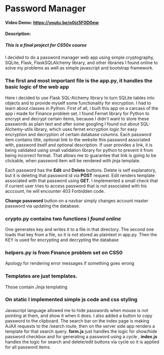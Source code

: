 # Password Manager
#### Video Demo:  <https://youtu.be/o0jz5F0D0ew>
#### Description:
##### This is a final project for CS50x course
I decided to do a password manager web app using simple cryptography, SQLite, Flask, FlaskSQLAlchemy library, and other libraries I found online to solve my problems as well as simple javascript and bootstrap framework.
### The first and most important file is the **app.py**, it handles the basic logic of the web app
Here i decided to use Flask SQL-Alchemy library to turn SQLite tables into objects and to provide myself some functionality for encryption. I had to learn about classes in Python.
First of all, i built this app on a carcass of the app i made for Finance problem set.
I found Fernet library for Python to encrypt and decrypt certain items, because I didn't want to store these passwords as plain text and
after some googling I found out about SQL-Alchemy-utils library, which uses fernet encryption logic for easy encryption and decryption of certain database columns.
Each password item contains title, optional link to the website this password associated with, password itself and optional description.
If user provides a link, it is being validated using small validation library for python to prevent it from being incorrect format. That allows me to guarantee that link is going to be clickable, when password item will be rendered with jinja template.

Each password has the **Edit** and **Delete** buttons. Delete is self explanatory, but it is deleting that password id via **POST** request. Edit renders template associated with that password using **GET**. I implemented a small check that if current user tries to access password that is not associated with his acccount, he will encounter 403 Forbidden code.

**Change password** button on a navbar simply changes account master password via updating the database.
### **crypto.py** contains two functions I *found online*
One generates key and writes it to a file in that directory. The second one loads that key from a file, so it is not stored as plaintext in app.py. Then the KEY is used for encrypting and decrypting the database
### **helpers.py** is from Finance problem set on CS50
Apology for rendering error messages if something goes wrong
### Templates are just templates.
Those contain Jinja templating
### On static I implemented simple js code and css styling
Javascript language allowed me to hide passwords when mouse is not pointing at them, and show it when it does. I also added a button to copy password to the clipboard.
The search bar on the index page is making AJAX requests to the /search route, then on the server side app renders a template for that search query.
**form.js** just handles the logic for show/hide password checkbox and for generating a password using a cycle , **index.js** handles the logic for search and delete/edit buttons via cycle so it is applied for all password items.
